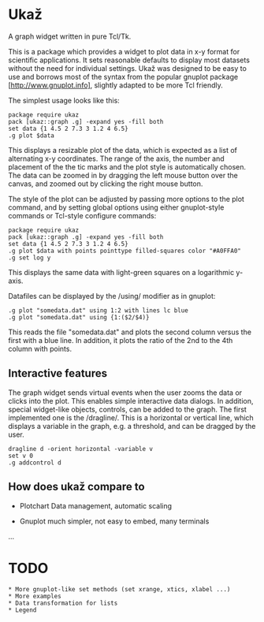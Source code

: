 Ukaž 
====

A graph widget written in pure Tcl/Tk.

This is a package which provides a widget to plot data in x-y format for
scientific applications. It sets reasonable defaults to display most datasets
without the need for individual settings. Ukaž was designed to be easy to use and
borrows most of the syntax from the popular gnuplot package
[http://www.gnuplot.info], slightly adapted to be more Tcl friendly. 

The simplest usage looks like this:

	package require ukaz
	pack [ukaz::graph .g] -expand yes -fill both
	set data {1 4.5 2 7.3 3 1.2 4 6.5}
	.g plot $data 

This displays a resizable plot of the data, which is expected as a list of
alternating x-y coordinates. The range of the axis, the number and placement of
the the tic marks and the plot style is automatically chosen. The data can be
zoomed in by dragging the left mouse button over the canvas, and zoomed out by
clicking the right mouse button. 

The style of the plot can be adjusted by passing more options to the plot
command, and by setting global options using either gnuplot-style commands or
Tcl-style configure commands:


	package require ukaz
	pack [ukaz::graph .g] -expand yes -fill both
	set data {1 4.5 2 7.3 3 1.2 4 6.5}
	.g plot $data with points pointtype filled-squares color "#A0FFA0"
	.g set log y

This displays the same data with light-green squares on a logarithmic y-axis. 

Datafiles can be displayed by the /using/ modifier as in gnuplot:

	.g plot "somedata.dat" using 1:2 with lines lc blue
	.g plot "somedata.dat" using {1:($2/$4)}

This reads the file "somedata.dat" and plots the second column versus the first
with a blue line. In addition, it plots the ratio of the 2nd to the 4th column
with points. 

Interactive features
--------------------

The graph widget sends virtual events when the user zooms the data or clicks
into the plot. This enables simple interactive data dialogs. In addition,
special widget-like objects, controls, can be added to the graph. The first implemented one
is the /dragline/. This is a horizontal or vertical line, which displays a
variable in the graph, e.g. a threshold, and can be dragged by the user.

	dragline d -orient horizontal -variable v
	set v 0
	.g addcontrol d


How does ukaž compare to
------------------------

* Plotchart
Data management, automatic scaling

* Gnuplot
much simpler, not easy to embed, many terminals

...

TODO
====
	* More gnuplot-like set methods (set xrange, xtics, xlabel ...)
	* More examples
	* Data transformation for lists
	* Legend


